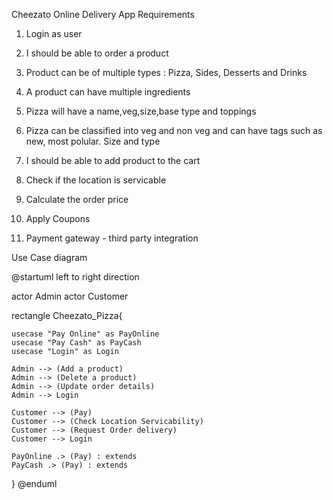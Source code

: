 Cheezato Online Delivery App
Requirements
1. Login as user
2. I should be able to order a product
3. Product can be of multiple types : Pizza, Sides, Desserts and Drinks
4. A product can have multiple ingredients
5. Pizza will have a name,veg,size,base type and toppings
6. Pizza can be classified into veg and non veg and can have tags such as new, most polular. Size and type
7. I should be able to add product to the cart
8. Check if the location is servicable
9. Calculate the order price
10. Apply Coupons
    
    
11. Payment gateway - third party integration 



Use Case diagram

@startuml
left to right direction

actor Admin
actor Customer


rectangle Cheezato_Pizza{

    usecase "Pay Online" as PayOnline
    usecase "Pay Cash" as PayCash
    usecase "Login" as Login    

    Admin --> (Add a product)
    Admin --> (Delete a product)
    Admin --> (Update order details)
    Admin --> Login
   
    Customer --> (Pay)
    Customer --> (Check Location Servicability)
    Customer --> (Request Order delivery)
    Customer --> Login

    PayOnline .> (Pay) : extends
    PayCash .> (Pay) : extends

   
}
@enduml

